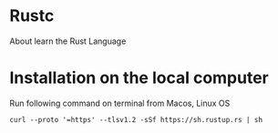 # Rustc
About learn the Rust Language

# Installation on the local computer
Run following command on terminal from Macos, Linux OS

```curl --proto '=https' --tlsv1.2 -sSf https://sh.rustup.rs | sh```

